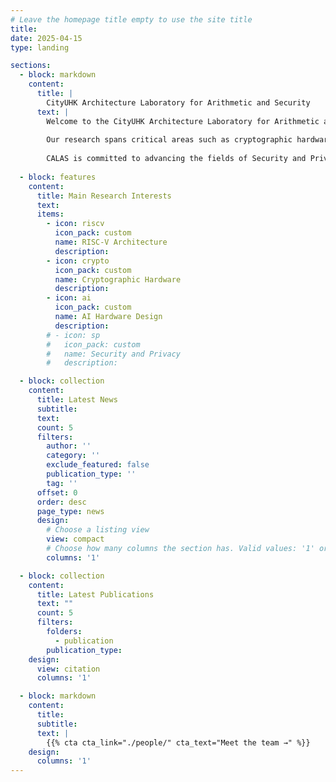 ```yaml
---
# Leave the homepage title empty to use the site title
title:
date: 2025-04-15
type: landing

sections:
  - block: markdown
    content:
      title: |
        CityUHK Architecture Laboratory for Arithmetic and Security
      text: |
        Welcome to the CityUHK Architecture Laboratory for Arithmetic and Security (CALAS). At CALAS, we specialize in cutting-edge research and development focused primarily on RISC-V architectures, emphasizing software/hardware co-design and embedded system development tailored specifically for IoT applications.
        
        Our research spans critical areas such as cryptographic hardware acceleration, including innovative implementations of post-quantum cryptography and fully homomorphic encryption, designed to ensure robust security in the quantum computing era. Additionally, we are actively engaged in AI hardware design, leveraging state-of-the-art FPGA platforms to create flexible, efficient, and secure computational solutions.
        
        CALAS is committed to advancing the fields of Security and Privacy, combining rigorous theoretical foundations with practical hardware implementations to address emerging challenges in technology and information security.
  
  - block: features
    content:
      title: Main Research Interests
      text:
      items:
        - icon: riscv
          icon_pack: custom
          name: RISC-V Architecture
          description:
        - icon: crypto
          icon_pack: custom
          name: Cryptographic Hardware
          description:
        - icon: ai
          icon_pack: custom
          name: AI Hardware Design
          description:
        # - icon: sp
        #   icon_pack: custom
        #   name: Security and Privacy
        #   description:

  - block: collection
    content:
      title: Latest News
      subtitle:
      text:
      count: 5
      filters:
        author: ''
        category: ''
        exclude_featured: false
        publication_type: ''
        tag: ''
      offset: 0
      order: desc
      page_type: news
      design:
        # Choose a listing view
        view: compact
        # Choose how many columns the section has. Valid values: '1' or '2'.
        columns: '1'

  - block: collection
    content:
      title: Latest Publications
      text: ""
      count: 5
      filters:
        folders:
          - publication
        publication_type:
    design:
      view: citation
      columns: '1'

  - block: markdown
    content:
      title:
      subtitle:
      text: |
        {{% cta cta_link="./people/" cta_text="Meet the team →" %}}
    design:
      columns: '1'
---
```

